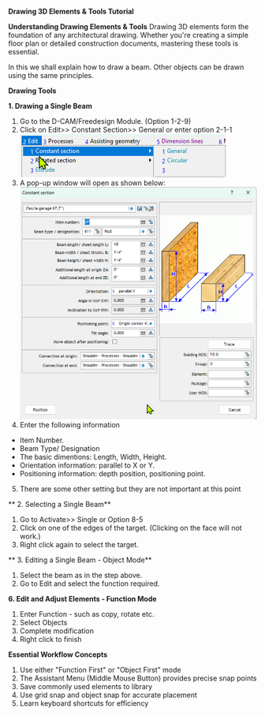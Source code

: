 **Drawing 3D Elements & Tools Tutorial**

**Understanding Drawing Elements & Tools**
Drawing 3D elements form the foundation of any architectural drawing. Whether you're creating a simple floor plan or detailed construction documents, mastering these tools is essential. 

In this we shall explain how to draw a beam. Other objects can be drawn using the same principles. 

**Drawing Tools**

**1. Drawing a Single Beam**
1. Go to the D-CAM/Freedesign Module. (Option 1-2-9)
2. Click on Edit>> Constant Section>> General or  enter option 2-1-1
![alt text](image-2.png)
3. A pop-up window will open as shown below:
![alt text](image-3.png)
4. Enter the following information
- Item Number. 
- Beam Type/ Designation
- The basic dimentions: Length, Width, Height.
- Orientation information: parallel to X or Y. 
- Positioning information: depth position, positioning point.
5. There are some other setting but they are not important at this point

** 2. Selecting a Single Beam** 
1. Go to Activate>> Single or Option 8-5
2. Click on one of the edges of the target. (Clicking on the face will not work.) 
3. Right click again to select the target.

** 3. Editing a Single Beam - Object Mode**
1. Select the beam as in the step above. 
2. Go to Edit and select the function required.

**6. Edit and Adjust Elements - Function Mode**
1. Enter Function - such as copy, rotate etc.
2. Select Objects
3. Complete modification
4. Right click to finish

**Essential Workflow Concepts**
1. Use either "Function First" or "Object First" mode
2. The Assistant Menu (Middle Mouse Button) provides precise snap points
3. Save commonly used elements to library
4. Use grid snap and object snap for accurate placement
5. Learn keyboard shortcuts for efficiency 